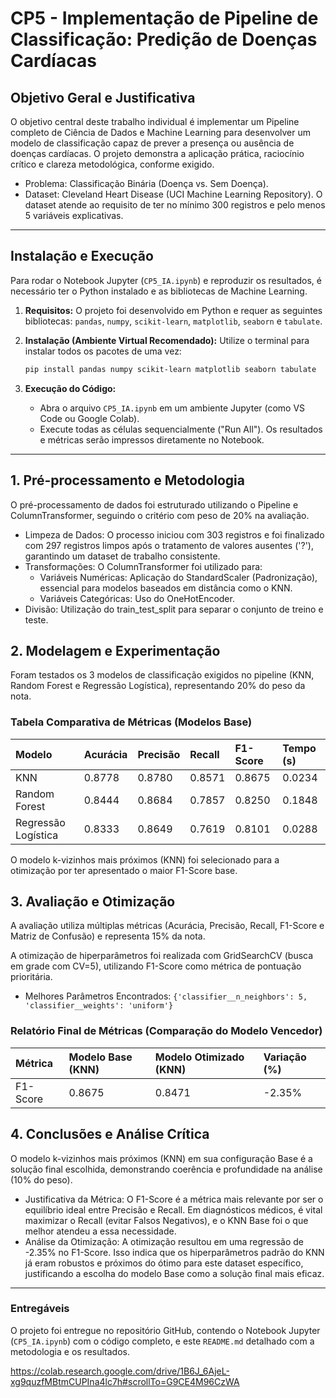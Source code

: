 # CP5 - Implementação de Pipeline de Classificação: Predição de Doenças Cardíacas

## Objetivo Geral e Justificativa

O objetivo central deste trabalho individual é implementar um Pipeline completo de Ciência de Dados e Machine Learning para desenvolver um modelo de classificação capaz de prever a presença ou ausência de doenças cardíacas. O projeto demonstra a aplicação prática, raciocínio crítico e clareza metodológica, conforme exigido.

* Problema: Classificação Binária (Doença vs. Sem Doença).
* Dataset: Cleveland Heart Disease (UCI Machine Learning Repository). O dataset atende ao requisito de ter no mínimo 300 registros e pelo menos 5 variáveis explicativas.

---

## Instalação e Execução

Para rodar o Notebook Jupyter (`CP5_IA.ipynb`) e reproduzir os resultados, é necessário ter o Python instalado e as bibliotecas de Machine Learning.

1.  **Requisitos:**
    O projeto foi desenvolvido em Python e requer as seguintes bibliotecas: `pandas`, `numpy`, `scikit-learn`, `matplotlib`, `seaborn` e `tabulate`.
2.  **Instalação (Ambiente Virtual Recomendado):**
    Utilize o terminal para instalar todos os pacotes de uma vez:

    ```bash
    pip install pandas numpy scikit-learn matplotlib seaborn tabulate
    ```

3.  **Execução do Código:**
    * Abra o arquivo `CP5_IA.ipynb` em um ambiente Jupyter (como VS Code ou Google Colab).
    * Execute todas as células sequencialmente ("Run All"). Os resultados e métricas serão impressos diretamente no Notebook.

---

## 1. Pré-processamento e Metodologia

O pré-processamento de dados foi estruturado utilizando o Pipeline e ColumnTransformer, seguindo o critério com peso de 20% na avaliação.

* Limpeza de Dados: O processo iniciou com 303 registros e foi finalizado com 297 registros limpos após o tratamento de valores ausentes ('?'), garantindo um dataset de trabalho consistente.
* Transformações: O ColumnTransformer foi utilizado para:
    * Variáveis Numéricas: Aplicação do StandardScaler (Padronização), essencial para modelos baseados em distância como o KNN.
    * Variáveis Categóricas: Uso do OneHotEncoder.
* Divisão: Utilização do train_test_split para separar o conjunto de treino e teste.

## 2. Modelagem e Experimentação

Foram testados os 3 modelos de classificação exigidos no pipeline (KNN, Random Forest e Regressão Logística), representando 20% do peso da nota.

### Tabela Comparativa de Métricas (Modelos Base)

| Modelo | Acurácia | Precisão | Recall | F1-Score | Tempo (s) |
| :--- | :--- | :--- | :--- | :--- | :--- |
| KNN | 0.8778 | 0.8780 | 0.8571 | 0.8675 | 0.0234 |
| Random Forest | 0.8444 | 0.8684 | 0.7857 | 0.8250 | 0.1848 |
| Regressão Logística | 0.8333 | 0.8649 | 0.7619 | 0.8101 | 0.0288 |

O modelo k-vizinhos mais próximos (KNN) foi selecionado para a otimização por ter apresentado o maior F1-Score base.

## 3. Avaliação e Otimização

A avaliação utiliza múltiplas métricas (Acurácia, Precisão, Recall, F1-Score e Matriz de Confusão) e representa 15% da nota.

A otimização de hiperparâmetros foi realizada com GridSearchCV (busca em grade com CV=5), utilizando F1-Score como métrica de pontuação prioritária.

* Melhores Parâmetros Encontrados: `{'classifier__n_neighbors': 5, 'classifier__weights': 'uniform'}`

### Relatório Final de Métricas (Comparação do Modelo Vencedor)

| Métrica | Modelo Base (KNN) | Modelo Otimizado (KNN) | Variação (%) |
| :--- | :--- | :--- | :--- |
| F1-Score | 0.8675 | 0.8471 | -2.35% |

## 4. Conclusões e Análise Crítica

O modelo k-vizinhos mais próximos (KNN) em sua configuração Base é a solução final escolhida, demonstrando coerência e profundidade na análise (10% do peso).

* Justificativa da Métrica: O F1-Score é a métrica mais relevante por ser o equilíbrio ideal entre Precisão e Recall. Em diagnósticos médicos, é vital maximizar o Recall (evitar Falsos Negativos), e o KNN Base foi o que melhor atendeu a essa necessidade.
* Análise da Otimização: A otimização resultou em uma regressão de -2.35% no F1-Score. Isso indica que os hiperparâmetros padrão do KNN já eram robustos e próximos do ótimo para este dataset específico, justificando a escolha do modelo Base como a solução final mais eficaz.

---
### Entregáveis

O projeto foi entregue no repositório GitHub, contendo o Notebook Jupyter (`CP5_IA.ipynb`) com o código completo, e este `README.md` detalhado com a metodologia e os resultados.

https://colab.research.google.com/drive/1B6J_6AjeL-xg9quzfMBtmCUPIna4lc7h#scrollTo=G9CE4M96CzWA
